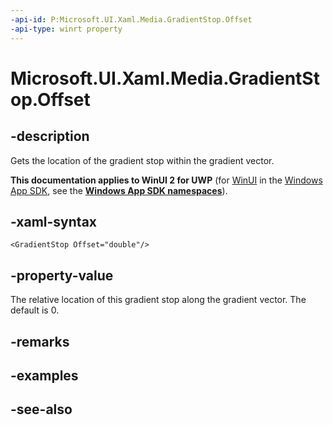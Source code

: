 ```yaml
---
-api-id: P:Microsoft.UI.Xaml.Media.GradientStop.Offset
-api-type: winrt property
---
```


<!-- Property syntax
public double Offset { get;  set; }
-->

# Microsoft.UI.Xaml.Media.GradientStop.Offset

## -description
Gets the location of the gradient stop within the gradient vector.

**This documentation applies to WinUI 2 for UWP** (for [WinUI](/windows/apps/winui/winui3/) in the [Windows App SDK](/windows/apps/windows-app-sdk/), see the **[Windows App SDK namespaces](/windows/windows-app-sdk/api/winrt/)**).

## -xaml-syntax
```xaml
<GradientStop Offset="double"/>
```


## -property-value
The relative location of this gradient stop along the gradient vector. The default is 0.

## -remarks

## -examples

## -see-also
